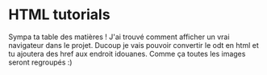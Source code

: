 # HTML tutorials 
Sympa ta table des matières !
J'ai trouvé comment afficher un vrai navigateur dans le projet. Ducoup je vais pouvoir convertir le odt en html et tu ajoutera des href aux endroit idouanes. Comme ça toutes les images seront regroupés :)
